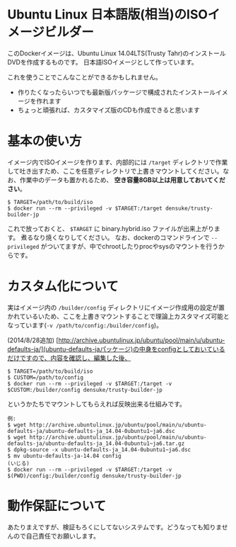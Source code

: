# Ubuntu Linux 日本語版(相当)のISOイメージビルダー

このDockerイメージは、Ubuntu Linux 14.04LTS(Trusty Tahr)のインストールDVDを作成するものです。
日本語ISOイメージとして作っています。

これを使うことでこんなことができるかもしれません。

* 作りたくなったらいつでも最新版パッケージで構成されたインストールイメージを作れます
* ちょっと頑張れば、カスタマイズ版のCDも作成できると思います

# 基本の使い方


イメージ内でISOイメージを作ります、内部的には `/target` ディレクトリで作業して吐き出すため、ここを任意ディレクトリで上書きマウントしてください。なお、作業中のデータも置かれるため、 **空き容量8GB以上は用意しておいてください**。

    $ TARGET=/path/to/build/iso
    $ docker run --rm --privileged -v $TARGET:/target densuke/trusty-builder-jp 

これで放っておくと、 `$TARGET` に binary.hybrid.iso ファイルが出来上がります。 
煮るなり焼くなりしてください。
なお、dockerのコマンドラインで `--privileged` がついてますが、中でchrootしたりprocやsysのマウントを行うからです。

# カスタム化について

実はイメージ内の `/builder/config` ディレクトリにイメージ作成用の設定が置かれているいため、ここを上書きマウントすることで理論上カスタマイズ可能となっています(`-v /path/to/config:/builder/config`)。

(2014/8/28追加)
[http://archive.ubuntulinux.jp/ubuntu/pool/main/u/ubuntu-defaults-ja/](ubuntu-defaults-jaパッケージ)の中身をconfigとしておいているだけですので、内容を確認し、編集した後、

    $ TARGET=/path/to/build/iso
   	$ CUSTOM=/path/to/config
    $ docker run --rm --privileged -v $TARGET:/target -v $CUSTOM:/builder/config densuke/trusty-builder-jp 

というかたちでマウントしてもらえれば反映出来る仕組みです。

    例:
    $ wget http://archive.ubuntulinux.jp/ubuntu/pool/main/u/ubuntu-defaults-ja/ubuntu-defaults-ja_14.04-0ubuntu1~ja6.dsc
    $ wget http://archive.ubuntulinux.jp/ubuntu/pool/main/u/ubuntu-defaults-ja/ubuntu-defaults-ja_14.04-0ubuntu1~ja6.tar.gz
    $ dpkg-source -x ubuntu-defaults-ja_14.04-0ubuntu1~ja6.dsc
    $ mv ubuntu-defaults-ja-14.04 config
    (いじる)
    $ docker run --rm --privileged -v $TARGET:/target -v $(PWD)/config:/builder/config densuke/trusty-builder-jp 


# 動作保証について

あたりまえですが、検証もろくにしてないシステムです。どうなっても知りませんので自己責任でお願いします。

